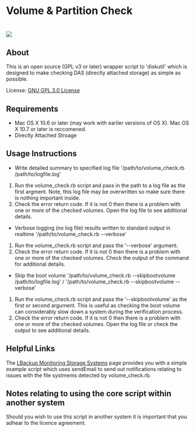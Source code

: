 # Volume & Partition Check #

<h1><img src="http://discussions.apple.com/servlet/JiveServlet/showImage/2-18359334-115214/images.jpeg" valign="middle"/></h1>

About
--------

This is an open source (GPL v3 or later) wrapper script to 'diskutil' which is designed to make checking DAS (directly attached storage) as simple as possible.

License: [GNU GPL 3.0 License][1]


Requirements
---------
 - Mac OS X 10.6 or later (may work with earlier versions of OS X). Mac OS X 10.7 or later is reccomened.
 - Directly Attached Stroage


Usage Instructions
---------

 - Write detailed summary to specified log file '/path/to/volume_check.rb /path/to/logfile.log'
  1. Run the volume_check.rb script and pass in the path to a log file as the first argment. Note, this log file may be overwritten so make sure there is nothing important inside.
  2. Check the error return code. If it is not 0 then there is a problem with one or more of the checked volumes. Open the log file to see additional details.

 - Verbose logging (no log file) results written to standard output in realtime '/path/to/volume_check.rb --verbose'
  1. Run the volume_check.rb script and pass the '--verbose' argument.
  2. Check the error return code. If it is not 0 then there is a problem with one or more of the checked volumes. Check the output of the command for additional details.

 - Skip the boot volume '/path/to/volume_check.rb --skipbootvolume /path/to/logfile.log' / '/path/to/volume_check.rb --skipbootvolume --verbose'
  1. Run the volume_check.rb script and pass the '--skipbootvolume' as the first or second argument. This is useful as checking the boot volume can considerably slow down a system during the verification process.
  2. Check the error return code. If it is not 0 then there is a problem with one or more of the checked volumes. Open the log file or check the output to see additional details. 
  
Helpful Links 
---------
The [LBackup Monitoring Storage Systems][2] page provides you with a simple example script which uses sendEmail to send out notifications relating to issues with the file systmems detected by volume_check.rb.

Notes relating to using the core script within another system
---------

Should you wish to use this script in another system it is important that you adhear to the licence agreement.


  [1]: http://www.gnu.org/copyleft/gpl.html
  [2]: http://www.lbackup.org/monitoring_backup_storage

